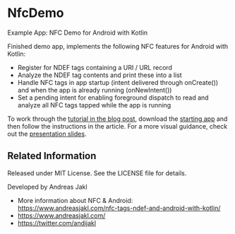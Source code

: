 # NfcDemo
Example App: NFC Demo for Android with Kotlin

Finished demo app, implements the following NFC features for Android with Kotlin:

- Register for NDEF tags containing a URI / URL record
- Analyze the NDEF tag contents and print these into a list
- Handle NFC tags in app startup (intent delivered through onCreate()) and when the app is already running (onNewIntent())
- Set a pending intent for enabling foreground dispatch to read and analyze all NFC tags tapped while the app is running

To work through the [tutorial in the blog post](https://www.andreasjakl.com/nfc-tags-ndef-and-android-with-kotlin/), download the [starting app](https://www.andreasjakl.com/08-android-nfcdemo-start/) and then follow the instructions in the article. For a more visual guidance, check out the [presentation slides](https://www.slideshare.net/andreasjakl/android-and-nfc-ndef-with-kotlin).

## Related Information

Released under MIT License. See the LICENSE file for details.

Developed by Andreas Jakl
* More information about NFC & Android: https://www.andreasjakl.com/nfc-tags-ndef-and-android-with-kotlin/
* https://www.andreasjakl.com/
* https://twitter.com/andijakl